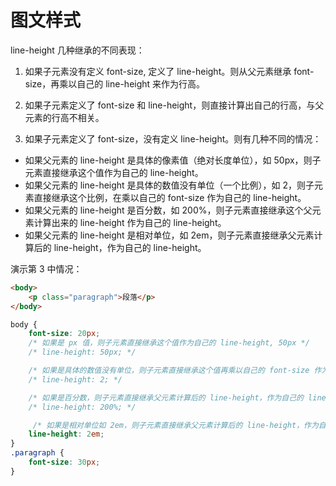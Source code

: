 # 图文样式

line-height 几种继承的不同表现：

1. 如果子元素没有定义 font-size, 定义了 line-height。则从父元素继承 font-size，再乘以自己的 line-height 来作为行高。

2. 如果子元素定义了 font-size 和 line-height，则直接计算出自己的行高，与父元素的行高不相关。

3. 如果子元素定义了 font-size，没有定义 line-height。则有几种不同的情况：

- 如果父元素的 line-height 是具体的像素值（绝对长度单位），如 50px，则子元素直接继承这个值作为自己的 line-height。
- 如果父元素的 line-height 是具体的数值没有单位（一个比例），如 2，则子元素直接继承这个比例，在乘以自己的 font-size 作为自己的 line-height。
- 如果父元素的 line-height 是百分数，如 200%，则子元素直接继承这个父元素计算出来的 line-height 作为自己的 line-height。
- 如果父元素的 line-height 是相对单位，如 2em，则子元素直接继承父元素计算后的 line-height，作为自己的 line-height。

演示第 3 中情况：

```html
<body>
    <p class="paragraph">段落</p>
</body>
```

```css
body {
    font-size: 20px;
    /* 如果是 px 值，则子元素直接继承这个值作为自己的 line-height, 50px */
    /* line-height: 50px; */

    /* 如果是具体的数值没有单位，则子元素直接继承这个值再乘以自己的 font-size 作为自己的line-height, 60px */
    /* line-height: 2; */

    /* 如果是百分数，则子元素直接继承父元素计算后的 line-height，作为自己的 line-height, 40px */
    /* line-height: 200%; */

     /* 如果是相对单位如 2em，则子元素直接继承父元素计算后的 line-height，作为自己的 line-height, 40px */
    line-height: 2em;
}
.paragraph {
    font-size: 30px;
}
```